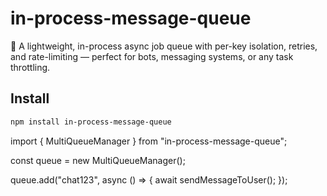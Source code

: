# in-process-message-queue

🧵 A lightweight, in-process async job queue with per-key isolation, retries, and rate-limiting — perfect for bots, messaging systems, or any task throttling.

## Install

```bash
npm install in-process-message-queue
```

import { MultiQueueManager } from "in-process-message-queue";

const queue = new MultiQueueManager();

queue.add("chat123", async () => {
await sendMessageToUser();
});
